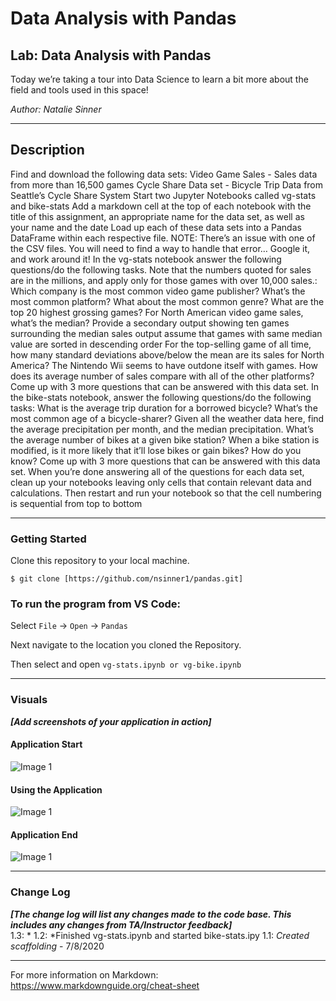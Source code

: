 # Data Analysis with Pandas

## Lab: Data Analysis with Pandas

Today we’re taking a tour into Data Science to learn a bit more about the field and tools used in this space!

*Author: Natalie Sinner*

----

## Description
Find and download the following data sets:
Video Game Sales - Sales data from more than 16,500 games
Cycle Share Data set - Bicycle Trip Data from Seattle’s Cycle Share System
Start two Jupyter Notebooks called vg-stats and bike-stats
Add a markdown cell at the top of each notebook with the title of this assignment, an appropriate name for the data set, as well as your name and the date
Load up each of these data sets into a Pandas DataFrame within each respective file.
NOTE: There’s an issue with one of the CSV files. You will need to find a way to handle that error… Google it, and work around it!
In the vg-stats notebook answer the following questions/do the following tasks. Note that the numbers quoted for sales are in the millions, and apply only for those games with over 10,000 sales.:
Which company is the most common video game publisher?
What’s the most common platform?
What about the most common genre?
What are the top 20 highest grossing games?
For North American video game sales, what’s the median?
Provide a secondary output showing ten games surrounding the median sales output
assume that games with same median value are sorted in descending order
For the top-selling game of all time, how many standard deviations above/below the mean are its sales for North America?
The Nintendo Wii seems to have outdone itself with games. How does its average number of sales compare with all of the other platforms?
Come up with 3 more questions that can be answered with this data set.
In the bike-stats notebook, answer the following questions/do the following tasks:
What is the average trip duration for a borrowed bicycle?
What’s the most common age of a bicycle-sharer?
Given all the weather data here, find the average precipitation per month, and the median precipitation.
What’s the average number of bikes at a given bike station?
When a bike station is modified, is it more likely that it’ll lose bikes or gain bikes? How do you know?
Come up with 3 more questions that can be answered with this data set.
When you’re done answering all of the questions for each data set, clean up your notebooks leaving only cells that contain relevant data and calculations. Then restart and run your notebook so that the cell numbering is sequential from top to bottom

---

### Getting Started
Clone this repository to your local machine.

```
$ git clone [https://github.com/nsinner1/pandas.git]
```

### To run the program from VS Code:
Select ```File``` -> ```Open``` -> ```Pandas```

Next navigate to the location you cloned the Repository.

Then select and open ```vg-stats.ipynb or vg-bike.ipynb```

---

### Visuals
***[Add screenshots of your application in action]***

#### Application Start
![Image 1](https://via.placeholder.com/750x500)
#### Using the Application
![Image 1](https://via.placeholder.com/750x500)
#### Application End
![Image 1](https://via.placeholder.com/750x500)

---

### Change Log
***[The change log will list any changes made to the code base. This includes any changes from TA/Instructor feedback]***  
1.3: * 
1.2: *Finished vg-stats.ipynb and started bike-stats.ipy
1.1: *Created scaffolding* - 7/8/2020


------------------------------
For more information on Markdown: https://www.markdownguide.org/cheat-sheet